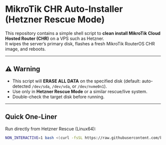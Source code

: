 # MikroTik CHR Auto-Installer (Hetzner Rescue Mode)

This repository contains a simple shell script to **clean install MikroTik Cloud Hosted Router (CHR)** on a VPS such as Hetzner.  
It wipes the server’s primary disk, flashes a fresh MikroTik RouterOS CHR image, and reboots.

---

## ⚠️ Warning

- This script will **ERASE ALL DATA** on the specified disk (default: auto-detected `/dev/sda`, `/dev/vda`, or `/dev/nvme0n1`).
- Use only in **Hetzner Rescue Mode** or a similar rescue/live system.
- Double-check the target disk before running.

---

## Quick One-Liner

Run directly from Hetzner Rescue (Linux64):

```bash
NON_INTERACTIVE=1 bash <(curl -fsSL https://raw.githubusercontent.com/kobzpanel/mikrotik/refs/heads/main/install_chr.sh)

